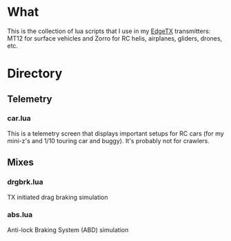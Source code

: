 # What

This is the collection of lua scripts that I use in my [EdgeTX](https://github.com/EdgeTX/edgetx) transmitters: MT12 for surface vehicles and Zorro for RC helis, airplanes, gliders, drones, etc.

# Directory

## Telemetry

### car.lua

This is a telemetry screen that displays important setups for RC cars (for my mini-z's and 1/10 touring car and buggy). It's probably not for crawlers.

## Mixes

### drgbrk.lua

TX initiated drag braking simulation

### abs.lua

Anti-lock Braking System (ABD) simulation



